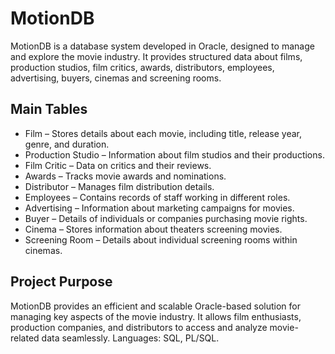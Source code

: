 # MotionDB
MotionDB is a database system developed in Oracle, designed to manage and explore the movie industry. It provides structured data about films, production studios, film critics, awards, distributors, employees, advertising, buyers, cinemas and screening rooms.

## Main Tables

- Film – Stores details about each movie, including title, release year, genre, and duration.
- Production Studio – Information about film studios and their productions.
- Film Critic – Data on critics and their reviews.
- Awards – Tracks movie awards and nominations.
- Distributor – Manages film distribution details.
- Employees – Contains records of staff working in different roles.
- Advertising – Information about marketing campaigns for movies.
- Buyer – Details of individuals or companies purchasing movie rights.
- Cinema – Stores information about theaters screening movies.
- Screening Room – Details about individual screening rooms within cinemas.

## Project Purpose
MotionDB provides an efficient and scalable Oracle-based solution for managing key aspects of the movie industry. It allows film enthusiasts, production companies, and distributors to access and analyze movie-related data seamlessly. Languages: SQL, PL/SQL.
